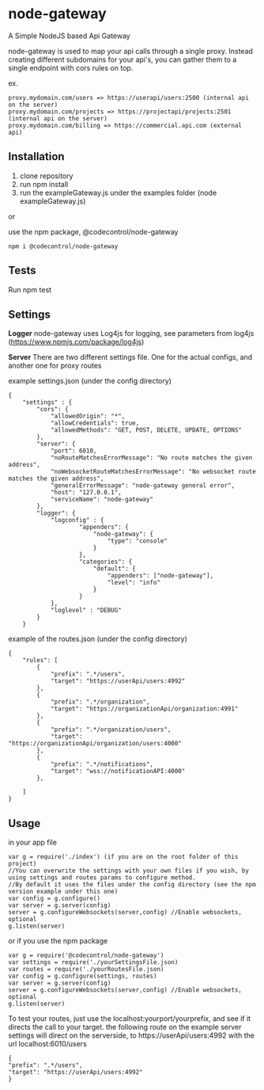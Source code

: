 # node-gateway

A Simple NodeJS based Api Gateway

node-gateway is used to map your api calls through a single proxy. 
Instead creating different subdomains for your api's, you can gather them to a single endpoint with cors rules on top.

ex.
```
proxy.mydomain.com/users => https://userapi/users:2500 (internal api on the server)
proxy.mydomain.com/projects => https://projectapi/projects:2501 (internal api on the server)
proxy.mydomain.com/billing => https://commercial.api.com (external api)
```

## Installation
1. clone repository
2. run npm install
3. run the exampleGateway.js under the examples folder (node exampleGateway.js)

or

use the npm package, @codecontrol/node-gateway
```
npm i @codecontrol/node-gateway
````

## Tests
Run npm test

## Settings
**Logger**
node-gateway uses Log4js for logging, see parameters from log4js (https://www.npmjs.com/package/log4js)

**Server**
There are two different settings file. 
One for the actual configs, and another one for proxy routes

example settings.json (under the config directory)
```
{
    "settings" : {
        "cors": {
            "allowedOrigin": "*",
            "allowCredentials": true,
            "allowedMethods": "GET, POST, DELETE, UPDATE, OPTIONS"
        },
        "server": {
            "port": 6010, 
            "noRouteMatchesErrorMessage": "No route matches the given address",
            "noWebsocketRouteMatchesErrorMessage": "No websocket route matches the given address",
            "generalErrorMessage": "node-gateway general error",
            "host": "127.0.0.1",
            "serviceName": "node-gateway"
        }, 
        "logger": {
            "logconfig" : { 
                    "appenders": {
                        "node-gateway": { 
                            "type": "console"
                        }
                    },
                    "categories": { 
                        "default": { 
                            "appenders": ["node-gateway"], 
                            "level": "info" 
                        } 
                    }
            },
            "loglevel" : "DEBUG"
        }
    }
```

example of the routes.json (under the config directory)
```
{
    "rules": [
        {
            "prefix": ".*/users",
            "target": "https://userApi/users:4992"
        },
        {
            "prefix": ".*/organization",
            "target": "https://organizationApi/organization:4991"
        },
        {
            "prefix": ".*/organization/users",
            "target": "https://organizationApi/organization/users:4000"
        },
        {
            "prefix": ".*/notifications",
            "target": "wss://notificationAPI:4000"
        },
        
    ]
}
```

## Usage

in your app file
```
var g = require('./index') (if you are on the root folder of this project)
//You can overwrite the settings with your own files if you wish, by using settings and routes params to configure method. 
//By default it uses the files under the config directory (see the npm version example under this one)
var config = g.configure() 
var server = g.server(config)
server = g.configureWebsockets(server,config) //Enable websockets, optional
g.listen(server)
```

or if you use the npm package

```
var g = require('@codecontrol/node-gateway')
var settings = require('./yourSettingsFile.json)
var routes = require('./yourRoutesFile.json)
var config = g.configure(settings, routes)
var server = g.server(config)
server = g.configureWebsockets(server,config) //Enable websockets, optional
g.listen(server)
```

To test your routes, just use the localhost:yourport/yourprefix, and see if it directs the call to your target.
the following route on the example server settings will direct on the serverside, to https://userApi/users:4992 with the url localhost:6010/users
```
{
"prefix": ".*/users",
"target": "https://userApi/users:4992"
}
```
